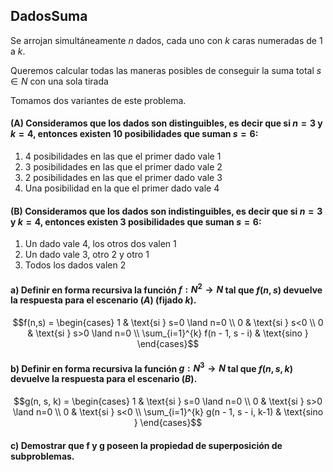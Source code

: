 DadosSuma
---
Se arrojan simultáneamente $n$ dados, cada uno con $k$ caras numeradas de $1$ a $k$. 

Queremos calcular todas las maneras posibles de conseguir la suma total $s \in N$ con una sola tirada

Tomamos dos variantes de este problema.

#### (A) Consideramos que los dados son distinguibles, es decir que si $n=3$ y $k=4$, entonces existen $10$ posibilidades que suman $s=6$:
1) 4 posibilidades en las que el primer dado vale 1
2) 3 posibilidades en las que el primer dado vale 2
3) 2 posibilidades en las que el primer dado vale 3
4) Una posibilidad en la que el primer dado vale 4 

#### (B) Consideramos que los dados son indistinguibles, es decir que si $n=3$ y $k=4$, entonces existen $3$ posibilidades que suman $s=6$:
1) Un dado vale 4, los otros dos valen 1
2) Un dado vale 3, otro 2 y otro 1
3) Todos los dados valen 2

#### a) Definir en forma recursiva la función $f : N^2 \rightarrow N$ tal que $f(n,s)$ devuelve la respuesta para el escenario $(A)$ (fijado $k$).

```math
f(n,s) =  
\begin{cases} 1 & \text{si } s=0 \land n=0  \\ 
0 & \text{si } s<0  \\  
0 & \text{si } s>0 \land n=0  \\
\sum_{i=1}^{k} f(n - 1, s - i)  & \text{sino } \end{cases}
```

#### b) Definir en forma recursiva la función $g : N^3 \rightarrow N$ tal que $f(n,s,k)$ devuelve la respuesta para el escenario $(B)$.

```math
g(n, s, k) =  \begin{cases} 1 & \text{si } s=0 \land n=0  \\ 0 & \text{si } s>0 \land n=0  \\ 0 & \text{si } s<0  \\  \sum_{i=1}^{k} g(n - 1, s - i, k-1)  & \text{sino } \end{cases}
```

#### c) Demostrar que f y g poseen la propiedad de superposición de subproblemas.